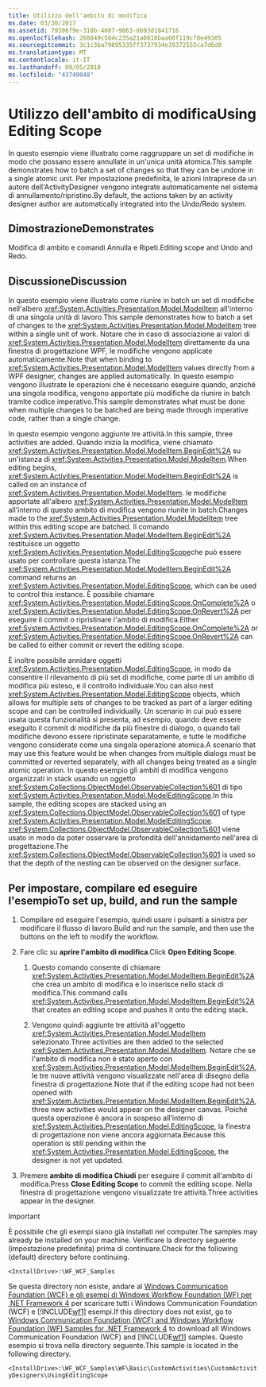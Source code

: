 ```yaml
---
title: Utilizzo dell'ambito di modifica
ms.date: 03/30/2017
ms.assetid: 79306f9e-318b-4687-9863-8b93d1841716
ms.openlocfilehash: 268849c584c235a21a0818baa60f119cf8e49305
ms.sourcegitcommit: 3c1c3ba79895335ff3737934e39372555ca7d6d0
ms.translationtype: MT
ms.contentlocale: it-IT
ms.lasthandoff: 09/05/2018
ms.locfileid: "43749048"
---
```

# <a name="using-editing-scope"></a><span data-ttu-id="56170-102">Utilizzo dell'ambito di modifica</span><span class="sxs-lookup"><span data-stu-id="56170-102">Using Editing Scope</span></span>
<span data-ttu-id="56170-103">In questo esempio viene illustrato come raggruppare un set di modifiche in modo che possano essere annullate in un'unica unità atomica.</span><span class="sxs-lookup"><span data-stu-id="56170-103">This sample demonstrates how to batch a set of changes so that they can be undone in a single atomic unit.</span></span> <span data-ttu-id="56170-104">Per impostazione predefinita, le azioni intraprese da un autore dell'ActivityDesigner vengono integrate automaticamente nel sistema di annullamento/ripristino.</span><span class="sxs-lookup"><span data-stu-id="56170-104">By default, the actions taken by an activity designer author are automatically integrated into the Undo/Redo system.</span></span>  
  
## <a name="demonstrates"></a><span data-ttu-id="56170-105">Dimostrazione</span><span class="sxs-lookup"><span data-stu-id="56170-105">Demonstrates</span></span>  
 <span data-ttu-id="56170-106">Modifica di ambito e comandi Annulla e Ripeti.</span><span class="sxs-lookup"><span data-stu-id="56170-106">Editing scope and Undo and Redo.</span></span>  
  
## <a name="discussion"></a><span data-ttu-id="56170-107">Discussione</span><span class="sxs-lookup"><span data-stu-id="56170-107">Discussion</span></span>  
 <span data-ttu-id="56170-108">In questo esempio viene illustrato come riunire in batch un set di modifiche nell'albero <xref:System.Activities.Presentation.Model.ModelItem> all'interno di una singola unità di lavoro.</span><span class="sxs-lookup"><span data-stu-id="56170-108">This sample demonstrates how to batch a set of changes to the <xref:System.Activities.Presentation.Model.ModelItem> tree within a single unit of work.</span></span> <span data-ttu-id="56170-109">Notare che in caso di associazione ai valori di <xref:System.Activities.Presentation.Model.ModelItem> direttamente da una finestra di progettazione WPF, le modifiche vengono applicate automaticamente.</span><span class="sxs-lookup"><span data-stu-id="56170-109">Note that when binding to <xref:System.Activities.Presentation.Model.ModelItem> values directly from a WPF designer, changes are applied automatically.</span></span> <span data-ttu-id="56170-110">In questo esempio vengono illustrate le operazioni che è necessario eseguire quando, anziché una singola modifica, vengono apportate più modifiche da riunire in batch tramite codice imperativo.</span><span class="sxs-lookup"><span data-stu-id="56170-110">This sample demonstrates what must be done when multiple changes to be batched are being made through imperative code, rather than a single change.</span></span>  
  
 <span data-ttu-id="56170-111">In questo esempio vengono aggiunte tre attività.</span><span class="sxs-lookup"><span data-stu-id="56170-111">In this sample, three activities are added.</span></span> <span data-ttu-id="56170-112">Quando inizia la modifica, viene chiamato <xref:System.Activities.Presentation.Model.ModelItem.BeginEdit%2A> su un'istanza di <xref:System.Activities.Presentation.Model.ModelItem>.</span><span class="sxs-lookup"><span data-stu-id="56170-112">When editing begins, <xref:System.Activities.Presentation.Model.ModelItem.BeginEdit%2A> is called on an instance of <xref:System.Activities.Presentation.Model.ModelItem>.</span></span> <span data-ttu-id="56170-113">le modifiche apportate all'albero <xref:System.Activities.Presentation.Model.ModelItem> all'interno di questo ambito di modifica vengono riunite in batch.</span><span class="sxs-lookup"><span data-stu-id="56170-113">Changes made to the <xref:System.Activities.Presentation.Model.ModelItem> tree within this editing scope are batched.</span></span> <span data-ttu-id="56170-114">Il comando <xref:System.Activities.Presentation.Model.ModelItem.BeginEdit%2A> restituisce un oggetto <xref:System.Activities.Presentation.Model.EditingScope>che può essere usato per controllare questa istanza.</span><span class="sxs-lookup"><span data-stu-id="56170-114">The <xref:System.Activities.Presentation.Model.ModelItem.BeginEdit%2A> command returns an <xref:System.Activities.Presentation.Model.EditingScope>, which can be used to control this instance.</span></span> <span data-ttu-id="56170-115">È possibile chiamare <xref:System.Activities.Presentation.Model.EditingScope.OnComplete%2A> o <xref:System.Activities.Presentation.Model.EditingScope.OnRevert%2A> per eseguire il commit o ripristinare l'ambito di modifica.</span><span class="sxs-lookup"><span data-stu-id="56170-115">Either <xref:System.Activities.Presentation.Model.EditingScope.OnComplete%2A> or <xref:System.Activities.Presentation.Model.EditingScope.OnRevert%2A> can be called to either commit or revert the editing scope.</span></span>  
  
 <span data-ttu-id="56170-116">È inoltre possibile annidare oggetti <xref:System.Activities.Presentation.Model.EditingScope>, in modo da consentire il rilevamento di più set di modifiche, come parte di un ambito di modifica più esteso, e il controllo individuale.</span><span class="sxs-lookup"><span data-stu-id="56170-116">You can also nest <xref:System.Activities.Presentation.Model.EditingScope> objects, which allows for multiple sets of changes to be tracked as part of a larger editing scope and can be controlled individually.</span></span> <span data-ttu-id="56170-117">Un scenario in cui può essere usata questa funzionalità si presenta, ad esempio, quando deve essere eseguito il commit di modifiche da più finestre di dialogo, o quando tali modifiche devono essere ripristinate separatamente, e tutte le modifiche vengono considerate come una singola operazione atomica.</span><span class="sxs-lookup"><span data-stu-id="56170-117">A scenario that may use this feature would be when changes from multiple dialogs must be committed or reverted separately, with all changes being treated as a single atomic operation.</span></span> <span data-ttu-id="56170-118">In questo esempio gli ambiti di modifica vengono organizzati in stack usando un oggetto <xref:System.Collections.ObjectModel.ObservableCollection%601> di tipo <xref:System.Activities.Presentation.Model.ModelEditingScope>.</span><span class="sxs-lookup"><span data-stu-id="56170-118">In this sample, the editing scopes are stacked using an <xref:System.Collections.ObjectModel.ObservableCollection%601> of type <xref:System.Activities.Presentation.Model.ModelEditingScope>.</span></span> <span data-ttu-id="56170-119"><xref:System.Collections.ObjectModel.ObservableCollection%601> viene usato in modo da poter osservare la profondità dell'annidamento nell'area di progettazione.</span><span class="sxs-lookup"><span data-stu-id="56170-119">The <xref:System.Collections.ObjectModel.ObservableCollection%601> is used so that the depth of the nesting can be observed on the designer surface.</span></span>  
  
## <a name="to-set-up-build-and-run-the-sample"></a><span data-ttu-id="56170-120">Per impostare, compilare ed eseguire l'esempio</span><span class="sxs-lookup"><span data-stu-id="56170-120">To set up, build, and run the sample</span></span>  
  
1.  <span data-ttu-id="56170-121">Compilare ed eseguire l'esempio, quindi usare i pulsanti a sinistra per modificare il flusso di lavoro.</span><span class="sxs-lookup"><span data-stu-id="56170-121">Build and run the sample, and then use the buttons on the left to modify the workflow.</span></span>  
  
2.  <span data-ttu-id="56170-122">Fare clic su **aprire l'ambito di modifica**.</span><span class="sxs-lookup"><span data-stu-id="56170-122">Click **Open Editing Scope**.</span></span>  
  
    1.  <span data-ttu-id="56170-123">Questo comando consente di chiamare <xref:System.Activities.Presentation.Model.ModelItem.BeginEdit%2A> che crea un ambito di modifica e lo inserisce nello stack di modifica.</span><span class="sxs-lookup"><span data-stu-id="56170-123">This command calls <xref:System.Activities.Presentation.Model.ModelItem.BeginEdit%2A> that creates an editing scope and pushes it onto the editing stack.</span></span>  
  
    2.  <span data-ttu-id="56170-124">Vengono quindi aggiunte tre attività all'oggetto <xref:System.Activities.Presentation.Model.ModelItem> selezionato.</span><span class="sxs-lookup"><span data-stu-id="56170-124">Three activities are then added to the selected <xref:System.Activities.Presentation.Model.ModelItem>.</span></span> <span data-ttu-id="56170-125">Notare che se l'ambito di modifica non è stato aperto con <xref:System.Activities.Presentation.Model.ModelItem.BeginEdit%2A>, le tre nuove attività vengono visualizzate nell'area di disegno della finestra di progettazione.</span><span class="sxs-lookup"><span data-stu-id="56170-125">Note that if the editing scope had not been opened with <xref:System.Activities.Presentation.Model.ModelItem.BeginEdit%2A>, three new activities would appear on the designer canvas.</span></span> <span data-ttu-id="56170-126">Poiché questa operazione è ancora in sospeso all'interno di <xref:System.Activities.Presentation.Model.EditingScope>, la finestra di progettazione non viene ancora aggiornata.</span><span class="sxs-lookup"><span data-stu-id="56170-126">Because this operation is still pending within the <xref:System.Activities.Presentation.Model.EditingScope>, the designer is not yet updated.</span></span>  
  
3.  <span data-ttu-id="56170-127">Premere **ambito di modifica Chiudi** per eseguire il commit all'ambito di modifica.</span><span class="sxs-lookup"><span data-stu-id="56170-127">Press **Close Editing Scope** to commit the editing scope.</span></span> <span data-ttu-id="56170-128">Nella finestra di progettazione vengono visualizzate tre attività.</span><span class="sxs-lookup"><span data-stu-id="56170-128">Three activities appear in the designer.</span></span>  
  
> [!IMPORTANT]
>  <span data-ttu-id="56170-129">È possibile che gli esempi siano già installati nel computer.</span><span class="sxs-lookup"><span data-stu-id="56170-129">The samples may already be installed on your machine.</span></span> <span data-ttu-id="56170-130">Verificare la directory seguente (impostazione predefinita) prima di continuare.</span><span class="sxs-lookup"><span data-stu-id="56170-130">Check for the following (default) directory before continuing.</span></span>  
>   
>  `<InstallDrive>:\WF_WCF_Samples`  
>   
>  <span data-ttu-id="56170-131">Se questa directory non esiste, andare al [Windows Communication Foundation (WCF) e gli esempi di Windows Workflow Foundation (WF) per .NET Framework 4](https://go.microsoft.com/fwlink/?LinkId=150780) per scaricare tutti i Windows Communication Foundation (WCF) e [!INCLUDE[wf1](../../../../includes/wf1-md.md)] esempi.</span><span class="sxs-lookup"><span data-stu-id="56170-131">If this directory does not exist, go to [Windows Communication Foundation (WCF) and Windows Workflow Foundation (WF) Samples for .NET Framework 4](https://go.microsoft.com/fwlink/?LinkId=150780) to download all Windows Communication Foundation (WCF) and [!INCLUDE[wf1](../../../../includes/wf1-md.md)] samples.</span></span> <span data-ttu-id="56170-132">Questo esempio si trova nella directory seguente.</span><span class="sxs-lookup"><span data-stu-id="56170-132">This sample is located in the following directory.</span></span>  
>   
>  `<InstallDrive>:\WF_WCF_Samples\WF\Basic\CustomActivities\CustomActivityDesigners\UsingEditingScope`
